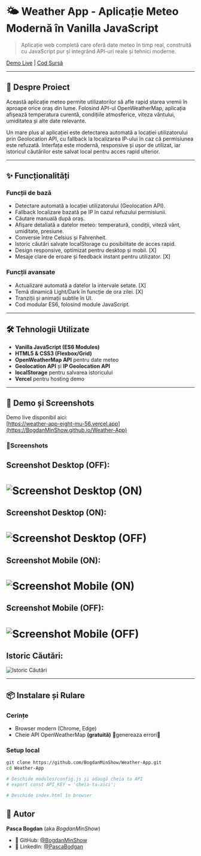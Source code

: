 # 🌤️ Weather App - Aplicație Meteo Modernă în Vanilla JavaScript

> Aplicație web completă care oferă date meteo în timp real, construită cu JavaScript pur și integrând API-uri reale și tehnici moderne.

[Demo Live](https://weather-app-eight-mu-56.vercel.app) | [Cod Sursă](https://github.com/BogdanMinShow/Weather-App)

---

## 🎯 Despre Proiect

Această aplicație meteo permite utilizatorilor să afle rapid starea vremii în aproape orice oraș din lume. Folosind API-ul OpenWeatherMap, aplicația afișează temperatura curentă, condițiile atmosferice, viteza vântului, umiditatea și alte date relevante.

Un mare plus al aplicației este detectarea automată a locației utilizatorului prin Geolocation API, cu fallback la localizarea IP-ului în caz că permisiunea este refuzată. Interfața este modernă, responsive și ușor de utilizat, iar istoricul căutărilor este salvat local pentru acces rapid ulterior.

---

## ✨ Funcționalități

### Funcții de bază

- Detectare automată a locației utilizatorului (Geolocation API).
- Fallback localizare bazată pe IP în cazul refuzului permisiunii.
- Căutare manuală după oraș.
- Afișare detaliată a datelor meteo: temperatură, condiții, viteză vânt, umiditate, presiune.
- Conversie între Celsius și Fahrenheit.
- Istoric căutări salvate localStorage cu posibilitate de acces rapid.
- Design responsive, optimizat pentru desktop și mobil. [X]
- Mesaje clare de eroare și feedback instant pentru utilizator. [X]

### Funcții avansate

- Actualizare automată a datelor la intervale setate. [X]
- Temă dinamică Light/Dark în funcție de ora zilei. [X]
- Tranziții și animații subtile în UI.
- Cod modular ES6, folosind module JavaScript.

---

## 🛠️ Tehnologii Utilizate

- **Vanilla JavaScript (ES6 Modules)**
- **HTML5 & CSS3 (Flexbox/Grid)**
- **OpenWeatherMap API** pentru date meteo
- **Geolocation API** și **IP Geolocation API**
- **localStorage** pentru salvarea istoricului
- **Vercel** pentru hosting demo

---

## 🚀 Demo și Screenshots

Demo live disponibil aici:  
[https://weather-app-eight-mu-56.vercel.app](https://BogdanMinShow.github.io/Weather-App)

### 📸Screenshots

## Screenshot Desktop (OFF):
![Screenshot Desktop (ON)](./screenshot-desktopOFFApp.png)
===========================
## Screenshot Desktop (ON):
![Screenshot Desktop (OFF)](./screenshot-desktopONApp.png)
===========================
## Screenshot Mobile (ON):
![Screenshot Mobile (ON)](./screenshot-mobileONApp.png)
===========================
## Screenshot Mobile (OFF):
![Screenshot Mobile (OFF)](./screenshot-mobileOFFApp.png)
===========================
## Istoric Căutări:
![Istoric Căutări](./screenshot-history.png)

---

## 📦 Instalare și Rulare

### Cerințe

- Browser modern (Chrome, Edge)
- Cheie API OpenWeatherMap **(gratuită)** 📛genereaza errori📛

### Setup local

```bash
git clone https://github.com/BogdanMinShow/Weather-App.git
cd Weather-App

# Deschide modules/config.js și adaugă cheia ta API
# export const API_KEY = 'cheia-ta-aici';

# Deschide index.html în browser
```
## 👤 Autor

**Pasca Bogdan** (aka _BogdanMinShow_)

- 💼 GitHub: [@BogdanMinShow](https://github.com/BogdanMinShow)
- 💠 LinkedIn: [@PascaBodgan](www.linkedin.com/in/pasca-bogdan-4a469a366)
